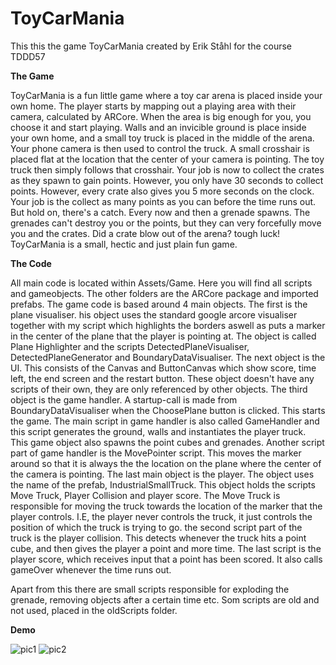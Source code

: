 <h1>ToyCarMania</h1>

This this the game ToyCarMania created by Erik Ståhl for the course TDDD57

**The Game**

ToyCarMania is a fun little game where a toy car arena is placed inside your own home.
The player starts by mapping out a playing area with their camera, calculated by ARCore. When the area is big enough for you, you choose it and start playing.
Walls and an invicible ground is place inside your own home, and a small toy truck is placed in the middle of the arena.
Your phone camera is then used to control the truck. A small crosshair is placed flat at the location that the center of your camera is pointing. 
The toy truck then simply follows that crosshair. Your job is now to collect the crates as they spawn to gain points. However, you only have 30 seconds to collect points.
However, every crate also gives you 5 more seconds on the clock. Your job is the collect as many points as you can before the time runs out.
But hold on, there's a catch.
Every now and then a grenade spawns. The grenades can't destroy you or the points, but they can very forcefully move you and the crates. Did a crate blow out of the arena?
tough luck!
ToyCarMania is a small, hectic and just plain fun game.

**The Code**

All main code is located within Assets/Game. Here you will find all scripts and gameobjects. The other folders are the ARCore package and imported prefabs.
The game code is based around 4 main objects. 
The first is the plane visualiser. his object uses the standard google arcore visualiser together with my script which highlights the borders aswell
as puts a marker in the center of the plane that the player is pointing at. The object is called Plane Highlighter and the scripts DetectedPlaneVisualiser, DetectedPlaneGenerator and BoundaryDataVisualiser.
The next object is the UI. This consists of the Canvas and ButtonCanvas which show score, time left, the end screen and the restart button. These object doesn't have any scripts of their own, they are only referenced by other objects.
The third object is the game handler. A startup-call is made from BoundaryDataVisualiser when the ChoosePlane button is clicked. This starts the game.
The main script in game handler is also called GameHandler and this script generates the ground, walls and instantiates the player truck. This game object also spawns the
point cubes and grenades. Another script part of game handler is the MovePointer script. This moves the marker around so that it is always the the location on the plane where the center of the camera is pointing.
The last main object is the player. The object uses the name of the prefab, IndustrialSmallTruck. This object holds the scripts Move Truck, Player Collision and player score.
The Move Truck is responsible for moving the truck towards the location of the marker that the player controls. I.E, the player never controls the truck, it just controls the position of which the truck is trying to go.
the second script part of the truck is the player collision. This detects whenever the truck hits a point cube, and then gives the player a point and more time. The last script is the player score, which receives input that a point has been scored.
It also calls gameOver whenever the time runs out.

Apart from this there are small scripts responsible for exploding the grenade, removing objects after a certain time etc. Som scripts are old and not used, placed in the oldScripts folder.

**Demo**

  ![pic1](ToyCarMania/pictures/Screenshot_20190314-104952.png)
  ![pic2](https://github.com/StahlErik/ToyCarMania/blob/master/pictures/Screenshot_20190314-104952.png)
      
